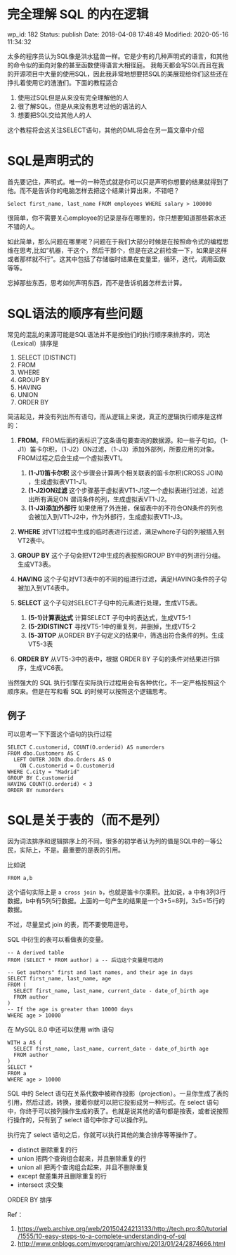 # 完全理解 SQL 的内在逻辑


wp_id: 182
Status: publish
Date: 2018-04-08 17:48:49
Modified: 2020-05-16 11:34:32


太多的程序员认为SQL像是洪水猛兽一样。它是少有的几种声明式的语言，和其他的命令似的面向对象的甚至函数使得语言大相径庭。
我每天都会写SQL而且在我的开源项目中大量的使用SQL，因此我非常地想要把SQL的美展现给你们这些还在挣扎着使用它的渣渣们。下面的教程适合

1. 使用过SQL但是从来没有完全理解他的人
2. 很了解SQL，但是从来没有思考过他的语法的人
3. 想要把SQL交给其他人的人

这个教程将会这关注SELECT语句，其他的DML将会在另一篇文章中介绍

# SQL是声明式的

首先要记住，声明式。唯一的一种范式就是你可以只是声明你想要的结果就得到了他。而不是告诉你的电脑怎样去把这个结果计算出来，不错吧？

    Select first_name, last_name FROM employees WHERE salary > 100000

很简单，你不需要关心employee的记录是存在哪里的，你只想要知道那些薪水还不错的人。

如此简单，那么问题在哪里呢？问题在于我们大部分时候是在按照命令式的编程思维在思考,比如“机器，干这个，然后干那个，但是在这之前检查一下，如果是这样或者那样就不行”。这其中包括了存储临时结果在变量里，循环，迭代，调用函数等等。

忘掉那些东西，思考如何声明东西，而不是告诉机器怎样去计算。

# SQL语法的顺序有些问题

常见的混乱的来源可能是SQL语法并不是按他们的执行顺序来排序的，词法（Lexical）排序是

1. SELECT [DISTINCT]
2. FROM
3. WHERE
4. GROUP BY
5. HAVING
6. UNION
7. ORDER BY
	
简洁起见，并没有列出所有语句，而从逻辑上来说，真正的逻辑执行顺序是这样的：

1. **FROM**。FROM后面的表标识了这条语句要查询的数据源。和一些子句如，（1-J1）笛卡尔积，（1-J2）ON过滤，（1-J3）添加外部列，所要应用的对象。FROM过程之后会生成一个虚拟表VT1。

    1. **(1-J1)笛卡尔积** 这个步骤会计算两个相关联表的笛卡尔积(CROSS JOIN) ，生成虚拟表VT1-J1。
    2. **(1-J2)ON过滤** 这个步骤基于虚拟表VT1-J1这一个虚拟表进行过滤，过滤出所有满足ON 谓词条件的列，生成虚拟表VT1-J2。
    3. **(1-J3)添加外部行**  如果使用了外连接，保留表中的不符合ON条件的列也会被加入到VT1-J2中，作为外部行，生成虚拟表VT1-J3。

2. **WHERE** 对VT1过程中生成的临时表进行过滤，满足where子句的列被插入到VT2表中。

3. **GROUP BY** 这个子句会把VT2中生成的表按照GROUP BY中的列进行分组。生成VT3表。

4. **HAVING** 这个子句对VT3表中的不同的组进行过滤，满足HAVING条件的子句被加入到VT4表中。

5. **SELECT** 这个子句对SELECT子句中的元素进行处理，生成VT5表。

    1. **(5-1)计算表达式** 计算SELECT 子句中的表达式，生成VT5-1
    2. **(5-2)DISTINCT** 寻找VT5-1中的重复列，并删掉，生成VT5-2
    5. **(5-3)TOP** 从ORDER BY子句定义的结果中，筛选出符合条件的列。生成VT5-3表

6. **ORDER BY** 从VT5-3中的表中，根据 ORDER BY 子句的条件对结果进行排序，生成VC6表。

当然强大的 SQL 执行引擎在实际执行过程用会有各种优化，不一定严格按照这个顺序来。但是在写和看 SQL 的时候可以按照这个逻辑思考。

## 例子

可以思考一下下面这个语句的执行过程

```
SELECT C.customerid, COUNT(O.orderid) AS numorders
FROM dbo.Customers AS C
  LEFT OUTER JOIN dbo.Orders AS O
    ON C.customerid = O.customerid
WHERE C.city = "Madrid"
GROUP BY C.customerid
HAVING COUNT(O.orderid) < 3
ORDER BY numorders
```

# SQL是关于表的（而不是列）

因为词法排序和逻辑排序上的不同，很多的初学者认为列的值是SQL中的一等公民，实际上，不是。最重要的是表的引用。

比如说

```
FROM a,b
```

这个语句实际上是 `a cross join b`，也就是笛卡尔乘积。比如说，a 中有3列3行数据，b中有5列5行数据。上面的一句产生的结果是一个3+5=8列，3x5=15行的数据。

不过，尽量显式 join 的表，而不要使用逗号。

SQL 中衍生的表可以看做表的变量。

```
-- A derived table
FROM (SELECT * FROM author) a -- 后边这个变量是可选的
```

```
-- Get authors" first and last names, and their age in days
SELECT first_name, last_name, age
FROM (
  SELECT first_name, last_name, current_date - date_of_birth age
  FROM author
)
-- If the age is greater than 10000 days
WHERE age > 10000
```

在 MySQL 8.0 中还可以使用 with 语句

```
WITH a AS (
  SELECT first_name, last_name, current_date - date_of_birth age
  FROM author
)
SELECT *
FROM a
WHERE age > 10000
```

SQL 中的 Select 语句在关系代数中被称作投影（projection）。一旦你生成了表的引用，然后过滤，转换，接着你就可以把它投影成另一种形式。在 select 语句中，你终于可以按列操作生成的表了。也就是说其他的语句都是按表，或者说按照行操作的，只有到了 select 语句中你才可以操作列。

执行完了 select 语句之后，你就可以执行其他的集合排序等等操作了。

- distinct 删除重复的行
- union 把两个查询组合起来，并且删除重复的行
- union all 把两个查询组合起来，并且不删除重复
- except 做差集并且删除重复的行
- intersect 求交集

ORDER BY 排序


Ref：

1. https://web.archive.org/web/20150424213133/http://tech.pro:80/tutorial/1555/10-easy-steps-to-a-complete-understanding-of-sql
2. http://www.cnblogs.com/myprogram/archive/2013/01/24/2874666.html